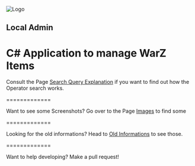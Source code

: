 ![Logo](http://www.incgamers.com/wp-content/uploads/2012/11/war_z_logo.jpg)
## Local Admin
C# Application to manage WarZ Items
=============

Consult the Page [Search Query Explanation](https://github.com/exmex/WarZ-Item-Admin/wiki/Search-Query-Explanation) if you want to find out how the Operator search works.

=============

Want to see some Screenshots? Go over to the Page [Images](https://github.com/exmex/WarZ-Item-Admin/wiki/Images) to find some

=============

Looking for the old informations? Head to [Old Informations](https://github.com/exmex/WarZ-Item-Admin/wiki/Old-Informations) to see those.

=============

Want to help developing? Make a pull request!
